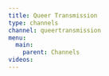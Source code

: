```yaml
---
title: Queer Transmission
type: channels
channel: queertransmission
menu:
  main:
    parent: Channels
videos:
---
```

